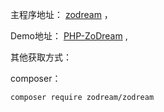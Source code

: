 主程序地址： [zodream](https://github.com/zodream/zodream) ，

Demo地址： [PHP-ZoDream](https://github.com/zx648383079/PHP-ZoDream) ,

其他获取方式：

composer：

```shell
composer require zodream/zodream

```